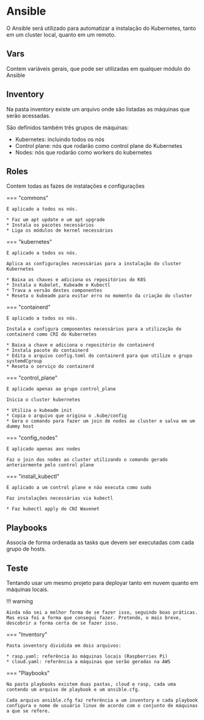 # Ansible

O Ansible será utilizado para automatizar a instalação do Kubernetes, tanto em um cluster local, quanto em um remoto.

## Vars

Contem variáveis gerais, que pode ser utilizadas em qualquer módulo do Ansible

## Inventory

Na pasta inventory existe um arquivo onde são listadas as máquinas que serão acessadas.

São definidos também três grupos de máquinas:

* Kubernetes: incluindo todos os nós
* Control plane: nós que rodarão como control plane do Kubernetes
* Nodes: nós que rodarão como workers do kubernetes


## Roles

Contem todas as fazes de instalações e configurações

=== "commons"

    É aplicado a todos os nós.

    * Faz um apt update e um apt upgrade 
    * Instala os pacotes necessários
    * Liga os módulos de kernel necessários

=== "kubernetes"

    É aplicado a todos os nós.

    Aplica as configurações necessárias para a instalação do cluster Kubernetes

    * Baixa as chaves e adiciona os repositórios do K8S
    * Instala o Kubelet, Kubeadm e Kubectl
    * Trava a versão destes componentes
    * Reseta o kubeadm para evitar erro no momento da criação do cluster

=== "containerd"

    É aplicado a todos os nós.

    Instala e configura componentes necessários para a utilização do containerd como CRI do Kubernetes

    * Baixa a chave e adiciona o repositório do containerd
    * Instala pacote do containerd
    * Edita o arquivo config.toml do containerd para que utilize o grupo systemdCgroup
    * Reseta o serviço do containerd

=== "control_plane"

    É aplicado apenas ao grupo control_plane

    Inicia o cluster kubernetes

    * Utiliza o kubeadm init
    * Copia o arquivo que origina o .kube/config
    * Gera o comando para fazer um join de nodes ao cluster e salva em um dummy host

=== "config_nodes"

    É aplicado apenas aos nodes

    Faz o join dos nodes ao cluster utilizando o comando gerado anteriormente pelo control plane

=== "install_kubectl"

    É aplicado a um control plane e não executa como sudo

    Faz instalações necessárias via kubectl

    * Faz kubectl apply do CNI Wavenet

## Playbooks

Associa de forma ordenada as tasks que devem ser executadas com cada grupo de hosts.

## Teste

Tentando usar um mesmo projeto para deployar tanto em nuvem quanto em máquinas locais.

!!! warning

    Ainda não sei a melhor forma de se fazer isso, seguindo boas práticas. Mas essa foi a forma que consegui fazer. Pretendo, o mais breve, descobrir a forma certa de se fazer isso.

=== "Inventory"

    Pasta inventory dividida em dois arquivos:

    * rasp.yaml: referência às máquinas locais (Raspberries Pi)
    * cloud.yaml: referência a máquinas que serão geradas na AWS

=== "Playbooks"

    Na pasta playbooks existem duas pastas, cloud e rasp, cada uma contendo um arquivo de playbook e um ansible.cfg.

    Cada arquivo ansible.cfg faz referência a um inventory e cada playbook configura o nome de usuário linux de acordo com o conjunto de máquinas a que se refere.